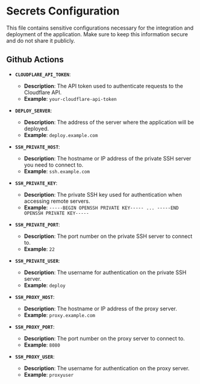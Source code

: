 # Secrets Configuration

This file contains sensitive configurations necessary for the integration and deployment of the application. Make sure to keep this information secure and do not share it publicly.

## Github Actions

- **`CLOUDFLARE_API_TOKEN`**:
  - **Description**: The API token used to authenticate requests to the Cloudflare API.
  - **Example**: `your-cloudflare-api-token`

- **`DEPLOY_SERVER`**:
  - **Description**: The address of the server where the application will be deployed.
  - **Example**: `deploy.example.com`

- **`SSH_PRIVATE_HOST`**:
  - **Description**: The hostname or IP address of the private SSH server you need to connect to.
  - **Example**: `ssh.example.com`

- **`SSH_PRIVATE_KEY`**:
  - **Description**: The private SSH key used for authentication when accessing remote servers.
  - **Example**: `-----BEGIN OPENSSH PRIVATE KEY----- ... -----END OPENSSH PRIVATE KEY-----`

- **`SSH_PRIVATE_PORT`**:
  - **Description**: The port number on the private SSH server to connect to.
  - **Example**: `22`

- **`SSH_PRIVATE_USER`**:
  - **Description**: The username for authentication on the private SSH server.
  - **Example**: `deploy`

- **`SSH_PROXY_HOST`**:
  - **Description**: The hostname or IP address of the proxy server.
  - **Example**: `proxy.example.com`

- **`SSH_PROXY_PORT`**:
  - **Description**: The port number on the proxy server to connect to.
  - **Example**: `8080`

- **`SSH_PROXY_USER`**:
  - **Description**: The username for authentication on the proxy server.
  - **Example**: `proxyuser`
